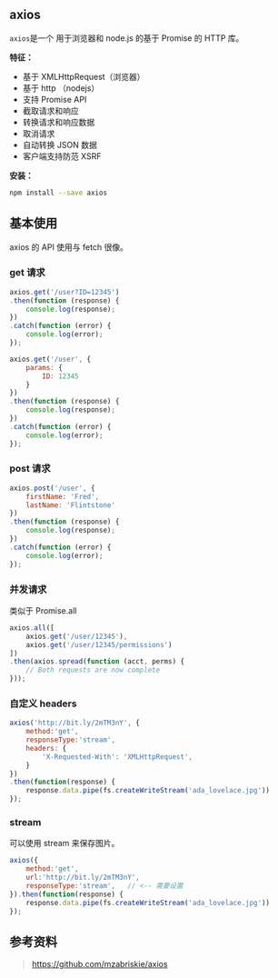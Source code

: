 

## axios
`axios`是一个 用于浏览器和 node.js 的基于 Promise 的 HTTP 库。

**特征：**

- 基于 XMLHttpRequest（浏览器）
- 基于 http （nodejs）
- 支持 Promise API
- 截取请求和响应
- 转换请求和响应数据
- 取消请求
- 自动转换 JSON 数据
- 客户端支持防范 XSRF

**安装：**

```bash
npm install --save axios
```

## 基本使用
axios 的 API 使用与 fetch 很像。


### get 请求

```js
axios.get('/user?ID=12345')
.then(function (response) {
    console.log(response);
})
.catch(function (error) {
    console.log(error);
});

axios.get('/user', {
    params: {
        ID: 12345
    }
})
.then(function (response) {
    console.log(response);
})
.catch(function (error) {
    console.log(error);
});
```

### post 请求

```js
axios.post('/user', {
    firstName: 'Fred',
    lastName: 'Flintstone'
})
.then(function (response) {
    console.log(response);
})
.catch(function (error) {
    console.log(error);
});
```

### 并发请求
类似于 Promise.all

```js
axios.all([
    axios.get('/user/12345'),
    axios.get('/user/12345/permissions')
])
.then(axios.spread(function (acct, perms) {
    // Both requests are now complete
}));
```

### 自定义 headers

```js
axios('http://bit.ly/2mTM3nY', {
    method:'get',
    responseType:'stream',
    headers: {
        'X-Requested-With': 'XMLHttpRequest',
    }
})
.then(function(response) {
    response.data.pipe(fs.createWriteStream('ada_lovelace.jpg'))
});
```

### stream
可以使用 stream 来保存图片。

```js
axios({
    method:'get',
    url:'http://bit.ly/2mTM3nY',
    responseType:'stream',   // <-- 需要设置
}).then(function(response) {
    response.data.pipe(fs.createWriteStream('ada_lovelace.jpg'))
});
```




## 参考资料
> https://github.com/mzabriskie/axios


